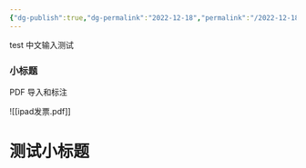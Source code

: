 ```yaml
---
{"dg-publish":true,"dg-permalink":"2022-12-18","permalink":"/2022-12-18/"}
---
```


test
中文输入测试
### 小标题


PDF 导入和标注


![[ipad发票.pdf]]
# 测试小标题





